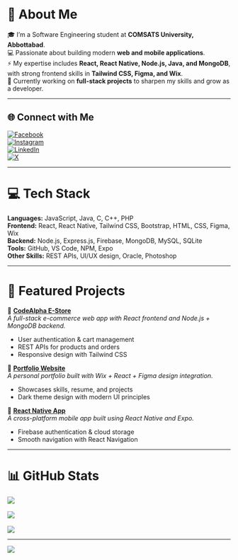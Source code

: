 # 💫 About Me  
🎓 I’m a Software Engineering student at **COMSATS University, Abbottabad**.  
💻 Passionate about building modern **web and mobile applications**.  
⚡ My expertise includes **React, React Native, Node.js, Java, and MongoDB**, with strong frontend skills in **Tailwind CSS, Figma, and Wix**.  
🚀 Currently working on **full-stack projects** to sharpen my skills and grow as a developer.  

---

## 🌐 Connect with Me  
[![Facebook](https://img.shields.io/badge/Facebook-%231877F2.svg?logo=Facebook&logoColor=white)](https://www.facebook.com/yammikhan.yammikhan)  
[![Instagram](https://img.shields.io/badge/Instagram-%23E4405F.svg?logo=Instagram&logoColor=white)](https://instagram.com/itxx.__.yaman)  
[![LinkedIn](https://img.shields.io/badge/LinkedIn-%230077B5.svg?logo=linkedin&logoColor=white)](https://www.linkedin.com/in/yamman-hussain-a92245262/)  
[![X](https://img.shields.io/badge/X-black.svg?logo=X&logoColor=white)](https://x.com/Yammi276)  

---

# 💻 Tech Stack  
**Languages:** JavaScript, Java, C, C++, PHP  
**Frontend:** React, React Native, Tailwind CSS, Bootstrap, HTML, CSS, Figma, Wix  
**Backend:** Node.js, Express.js, Firebase, MongoDB, MySQL, SQLite  
**Tools:** GitHub, VS Code, NPM, Expo  
**Other Skills:** REST APIs, UI/UX design, Oracle, Photoshop  

---

# 🌟 Featured Projects  

🔹 **[CodeAlpha E-Store](https://github.com/Yamman/CodeAlpha_estore)**  
_A full-stack e-commerce web app with React frontend and Node.js + MongoDB backend._  
- User authentication & cart management  
- REST APIs for products and orders  
- Responsive design with Tailwind CSS  

🔹 **[Portfolio Website](https://github.com/Yamman/portfolio)**  
_A personal portfolio built with Wix + React + Figma design integration._  
- Showcases skills, resume, and projects  
- Dark theme design with modern UI principles  

🔹 **[React Native App](https://github.com/Yamman/react-native-app)**  
_A cross-platform mobile app built using React Native and Expo._  
- Firebase authentication & cloud storage  
- Smooth navigation with React Navigation  

---

# 📊 GitHub Stats  
![](https://github-readme-stats.vercel.app/api?username=Yamman&theme=dark&hide_border=false&include_all_commits=false&count_private=false)<br/>  
![](https://github-readme-streak-stats.herokuapp.com/?user=Yamman&theme=dark&hide_border=false)<br/>  
![](https://github-readme-stats.vercel.app/api/top-langs/?username=Yamman&theme=dark&hide_border=false&include_all_commits=false&count_private=false&layout=compact)  

---

[![](https://visitcount.itsvg.in/api?id=Yamman&icon=0&color=0)](https://visitcount.itsvg.in)  

